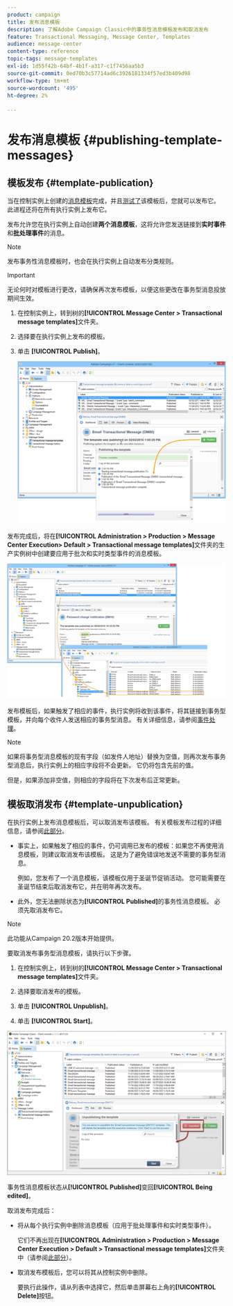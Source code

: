 ```yaml
---
product: campaign
title: 发布消息模板
description: 了解Adobe Campaign Classic中的事务性消息模板发布和取消发布
feature: Transactional Messaging, Message Center, Templates
audience: message-center
content-type: reference
topic-tags: message-templates
exl-id: 1d55f42b-64bf-4b1f-a317-c1f7456aa5b3
source-git-commit: 0ed70b3c57714ad6c3926181334f57ed3b409d98
workflow-type: tm+mt
source-wordcount: '495'
ht-degree: 2%

---
```


# 发布消息模板 {#publishing-template-messages}



## 模板发布 {#template-publication}

当在控制实例上创建的[消息模板](../../message-center/using/creating-the-message-template.md)完成，并且[测试了](../../message-center/using/testing-message-templates.md)该模板后，您就可以发布它。 此进程还将在所有执行实例上发布它。

发布允许您在执行实例上自动创建&#x200B;**两个消息模板**，这将允许您发送链接到&#x200B;**实时事件**&#x200B;和&#x200B;**批处理事件**&#x200B;的消息。

>[!NOTE]
>
>发布事务性消息模板时，也会在执行实例上自动发布分类规则。

>[!IMPORTANT]
>
>无论何时对模板进行更改，请确保再次发布模板，以便这些更改在事务型消息投放期间生效。

1. 在控制实例上，转到树的&#x200B;**[!UICONTROL Message Center > Transactional message templates]**&#x200B;文件夹。
1. 选择要在执行实例上发布的模板。
1. 单击 **[!UICONTROL Publish]**。

   ![](assets/messagecenter_publish_model_008.png)

发布完成后，将在&#x200B;**[!UICONTROL Administration > Production > Message Center Execution> Default > Transactional message templates]**&#x200B;文件夹的生产实例树中创建要应用于批次和实时类型事件的消息模板。

![](assets/messagecenter_deployed_model_001.png)

发布模板后，如果触发了相应的事件，执行实例将收到该事件，将其链接到事务型模板，并向每个收件人发送相应的事务型消息。 有关详细信息，请参阅[事件处理](../../message-center/using/about-event-processing.md)。

>[!NOTE]
>
>如果将事务型消息模板的现有字段（如发件人地址）替换为空值，则再次发布事务型消息后，执行实例上的相应字段将不会更新。 它仍将包含先前的值。
>
>但是，如果添加非空值，则相应的字段将在下次发布后正常更新。

## 模板取消发布 {#template-unpublication}

在执行实例上发布消息模板后，可以取消发布该模板。 有关模板发布过程的详细信息，请参阅[此部分](#template-publication)。

* 事实上，如果触发了相应的事件，仍可调用已发布的模板：如果您不再使用消息模板，则建议取消发布该模板。 这是为了避免错误地发送不需要的事务型消息。

  例如，您发布了一个消息模板，该模板仅用于圣诞节促销活动。 您可能需要在圣诞节结束后取消发布它，并在明年再次发布。

* 此外，您无法删除状态为&#x200B;**[!UICONTROL Published]**&#x200B;的事务性消息模板。 必须先取消发布它。

>[!NOTE]
>
>此功能从Campaign 20.2版本开始提供。

要取消发布事务型消息模板，请执行以下步骤。

1. 在控制实例上，转到树的&#x200B;**[!UICONTROL Message Center > Transactional message templates]**&#x200B;文件夹。
1. 选择要取消发布的模板。
1. 单击 **[!UICONTROL Unpublish]**。

   <!--1. Fill in the **[!UICONTROL Log of the process]** field.-->

1. 单击 **[!UICONTROL Start]**。

![](assets/message-center-unpublish.png)

事务性消息模板状态从&#x200B;**[!UICONTROL Published]**&#x200B;变回&#x200B;**[!UICONTROL Being edited]**。

取消发布完成后：

* 将从每个执行实例中删除消息模板（应用于批处理事件和实时类型事件）。

  它们不再出现在&#x200B;**[!UICONTROL Administration > Production > Message Center Execution > Default > Transactional message templates]**&#x200B;文件夹中（请参阅[此部分](#template-publication)）。

* 取消发布模板后，您可以将其从控制实例中删除。

  要执行此操作，请从列表中选择它，然后单击屏幕右上角的&#x200B;**[!UICONTROL Delete]**&#x200B;按钮。
